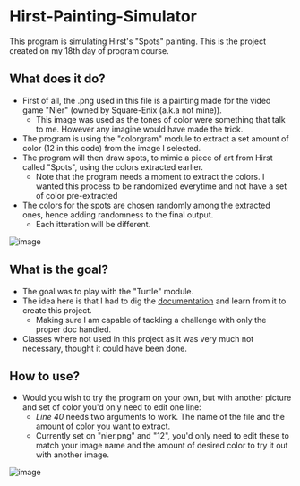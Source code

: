 # Hirst-Painting-Simulator
This program is simulating Hirst's "Spots" painting.
This is the project created on my 18th day of program course.

## What does it do?
- First of all, the .png used in this file is a painting made for the video game "Nier" (owned by Square-Enix (a.k.a not mine)).
  - This image was used as the tones of color were something that talk to me. However any imagine would have made the trick.
- The program is using the "colorgram" module to extract a set amount of color (12 in this code) from the image I selected.
- The program will then draw spots, to mimic a piece of art from Hirst called "Spots", using the colors extracted earlier.
  - Note that the program needs a moment to extract the colors. I wanted this process to be randomized everytime and not have a set of color pre-extracted
- The colors for the spots are chosen randomly among the extracted ones, hence adding randomness to the final output.
  - Each itteration will be different.

![image](https://github.com/Rokobolo/Hirst-Painting-Simulator/assets/139471568/215d5462-bdbf-49c9-897e-e34fbe96b4ef)

## What is the goal?
- The goal was to play with the "Turtle" module.
- The idea here is that I had to dig the [documentation](https://docs.python.org/3/library/turtle.html#turtle.dot) and learn from it to create this project.
  - Making sure I am capable of tackling a challenge with only the proper doc handled.
- Classes where not used in this project as it was very much not necessary, thought it could have been done.

## How to use?
- Would you wish to try the program on your own, but with another picture and set of color you'd only need to edit one line:
  - _Line 40_ needs two arguments to work. The name of the file and the amount of color you want to extract.
  - Currently set on "nier.png" and "12", you'd only need to edit these to match your image name and the amount of desired color to try it out with another image.

 ![image](https://github.com/Rokobolo/Hirst-Painting-Simulator/assets/139471568/47dad177-9797-4855-a26c-d53fa88a5582)

